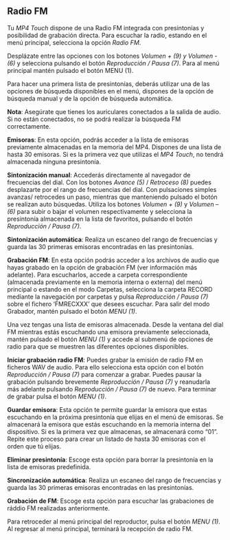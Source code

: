 ## Radio FM

Tu *MP4 Touch* dispone de una Radio FM integrada con presintonías y posibilidad de grabación directa. Para escuchar la radio, estando en el menú principal, selecciona la opción *Radio FM*. 

Desplázate entre las opciones con los botones *Volumen + (9) y Volumen - (6)* y selecciona pulsando el botón *Reproducción / Pausa (7)*. Para al menú principal mantén pulsado el botón MENU (1).

Para hacer una primera lista de presintonías, deberás utilizar una de las opciones de búsqueda disponibles en el menú, dispones de la opción de búsqueda manual y de la opción de búsqueda automática.

**Nota**: Asegúrate que tienes los auriculares conectados a la salida de audio. Si no están conectados, no se podrá realizar la búsqueda FM correctamente.

**Emisoras**: En esta opción, podrás acceder a la lista de emisoras previamente almacenadas en la memoria del MP4. Dispones de una lista de hasta 30 emisoras. Si es la primera vez que utilizas el *MP4 Touch*, no tendrá almacenada ninguna presintonía. 

**Sintonización manual**: Accederás directamente al navegador de frecuencias del dial. Con los botones *Avance (5)* / *Retroceso (8)* puedes desplazarte por el rango de frecuencias del dial. Con pulsaciones simples avanzas/ retrocedes un paso, mientras que manteniendo pulsado el botón se realizan auto búsquedas.  Utiliza los botones *Volumen + (9)* y *Volumen – (6)* para subir o bajar el volumen respectivamente y selecciona la presintonía almacenada en la lista de favoritos, pulsando el botón *Reproducción / Pausa (7)*.

**Sintonización automática**: Realiza un escaneo del rango de frecuencias y guarda las 30 primeras emisoras encontradas en las presintonías.

**Grabación FM**: En esta opción podrás acceder a los archivos de audio que hayas grabado en la opción de grabación FM (ver información más adelante). Para escucharlos, accede a carpeta correspondiente (almacenada previamente en la memoria interna o externa) del menú principal o estando en el modo Carpetas, selecciona la carpeta RECORD mediante la navegación por carpetas y pulsa *Reproducción / Pausa (7)* sobre el fichero ‘FMRECXXX’ que desees escuchar.
Para salir del modo Grabador, mantén pulsado el botón *MENU (1)*.



Una vez tengas una lista de emisoras almacenada. Desde la ventana del dial FM mientras estás escuchando una emisora previamente seleccionada, mantén pulsado el botón *MENU (1)* y accede al submenú de opciones de radio para que se muestren las diferentes opciones disponibles. 

**Iniciar grabación radio FM**: Puedes grabar la emisión de radio FM en ficheros WAV de audio. Para ello selecciona esta opción con el botón *Reproducción / Pausa (7)* para comenzar a grabar. Puedes pausar la grabación pulsando brevemente *Reproducción / Pausa (7)* y reanudarla más adelante pulsando *Reproducción / Pausa (7)* de nuevo. Para terminar de grabar pulsa el botón *MENU (1)*.

**Guardar emisora**: Esta opción te permite guardar la emisora que estas escuchando en la próxima presintonía que elijas en el menú de emisoras. Se almacenará la emisora que estás escuchando en la memoria interna del dispositivo. Si es la primera vez que almacenas, se almacenará como “01”. Repite este proceso para crear un listado de hasta 30 emisoras con el orden que tú elijas.


**Eliminar presintonía**: Escoge esta opción para borrar la presintonía en la lista de emisoras predefinida.

**Sincronización automática**: Realiza un escaneo del rango de frecuencias y guarda las
30 primeras emisoras encontradas en las presintonías.

**Grabación de FM**: Escoge esta opción para escuchar las grabaciones de ráddio FM realizadas anteriormente. 

Para retroceder al menú principal del reproductor, pulsa el botón *MENU (1)*. Al regresar al menú principal, terminará la recepción de radio FM.
